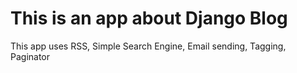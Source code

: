 # This is an app about Django Blog
 This app uses RSS, Simple Search Engine, Email sending, Tagging, Paginator
